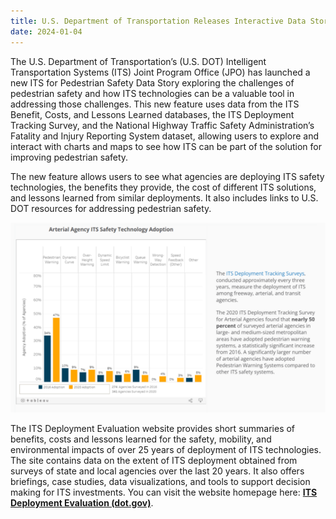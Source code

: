 ```yaml
---
title: U.S. Department of Transportation Releases Interactive Data Story Featuring Data from ITS Deployment Evaluation Databases
date: 2024-01-04
---
```


The U.S. Department of Transportation’s (U.S. DOT) Intelligent Transportation Systems (ITS) Joint Program Office (JPO) has launched a new ITS for Pedestrian Safety Data Story exploring the challenges of pedestrian safety and how ITS technologies can be a valuable tool in addressing those challenges. This new feature uses data from the ITS Benefit, Costs, and Lessons Learned databases, the ITS Deployment Tracking Survey, and the National Highway Traffic Safety Administration’s Fatality and Injury Reporting System dataset, allowing users to explore and interact with charts and maps to see how ITS can be part of the solution for improving pedestrian safety.

The new feature allows users to see what agencies are deploying ITS safety technologies, the benefits they provide, the cost of different ITS solutions, and lessons learned from similar deployments. It also includes links to U.S. DOT resources for addressing pedestrian safety.

![Arterial Agency ITS Safety Technology Adoption - ITS Deployment Tracking Surveys](press-images/deployment_tracking.png)

The ITS Deployment Evaluation website provides short summaries of benefits, costs and lessons learned for the safety, mobility, and environmental impacts of over 25 years of deployment of ITS technologies. The site contains data on the extent of ITS deployment obtained from surveys of state and local agencies over the last 20 years. It also offers briefings, case studies, data visualizations, and tools to support decision making for ITS investments. You can visit the website homepage here: [**ITS Deployment Evaluation (dot.gov)**](https://www.itskrs.its.dot.gov/).
